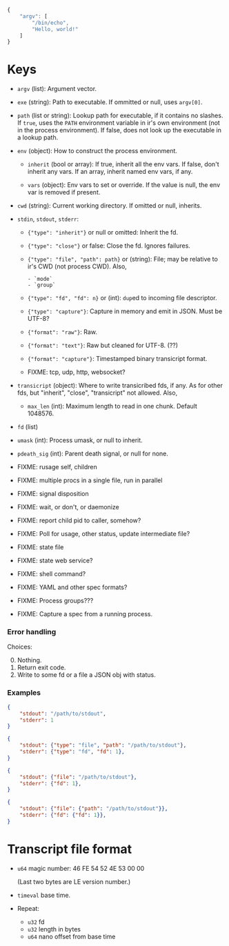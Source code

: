
```js
{
    "argv": [
        "/bin/echo",
        "Hello, world!"
    ]
}
```

# Keys

- `argv` (list): Argument vector.

- `exe` (string): Path to executable.  If ommitted or null, uses `argv[0]`.

- `path` (list or string): Lookup path for executable, if it contains no
  slashes.  If `true`, uses the `PATH` environment variable in ir's own
  environment (not in the process environment).  If false, does not look up 
  the executable in a lookup path.

- `env` (object): How to construct the process environment.

    - `inherit` (bool or array): If true, inherit all the env vars.  If false,
      don't inherit any vars.  If an array, inherit named env vars, if any.

    - `vars` (object): Env vars to set or override.  If the value is null, the
      env var is removed if present.

- `cwd` (string): Current working directory.  If omitted or null, inherits.

- `stdin`, `stdout`, `stderr`:

    - `{"type": "inherit"}` or null or omitted: Inherit the fd.

    - `{"type": "close"}` or false: Close the fd.  Ignores failures.

    - `{"type": "file", "path": path}` or (string): File; may be relative to
      ir's CWD (not process CWD).  Also,
      
          - `mode`
          - `group`

    - `{"type": "fd", "fd": n}` or (int): `dup`ed to incoming file descriptor.

    - `{"type": "capture"}`: Capture in memory and emit in JSON.  Must be UTF-8?
    
    - `{"format": "raw"}`: Raw.
    
    - `{"format": "text"}`: Raw but cleaned for UTF-8. (??)

    - `{"format": "capture"}`: Timestamped binary transicript format.

    - FIXME: tcp, udp, http, websocket?
    
- `transicript` (object): Where to write transicribed fds, if any.  As for other
  fds, but "inherit", "close", "transicript" not allowed.  Also,
  
    - `max_len` (int): Maximum length to read in one chunk.  Default 1048576.

- `fd` (list)

- `umask` (int): Process umask, or null to inherit.

- `pdeath_sig` (int): Parent death signal, or null for none.

- FIXME: rusage self, children
- FIXME: multiple procs in a single file, run in parallel
- FIXME: signal disposition
- FIXME: wait, or don't, or daemonize
- FIXME: report child pid to caller, somehow?
- FIXME: Poll for usage, other status, update intermediate file?
- FIXME: state file
- FIXME: state web service?
- FIXME: shell command?
- FIXME: YAML and other spec formats?
- FIXME: Process groups???
- FIXME: Capture a spec from a running process.


### Error handling

Choices:

0. Nothing.
1. Return exit code.
2. Write to some fd or a file a JSON obj with status.



### Examples

```json
{
    "stdout": "/path/to/stdout",
    "stderr": 1
}
```

```json
{
    "stdout": {"type": "file", "path": "/path/to/stdout"},
    "stderr": {"type": "fd", "fd": 1},
}
```

```json
{
    "stdout": {"file": "/path/to/stdout"},
    "stderr": {"fd": 1},
}
```

```json
{
    "stdout": {"file": {"path": "/path/to/stdout"}},
    "stderr": {"fd": {"fd": 1}},
}
```


# Transcript file format

- `u64` magic number: 46 FE 54 52 4E 53 00 00

  (Last two bytes are LE version number.)

- `timeval` base time.

- Repeat:

    - `u32` fd
    - `u32` length in bytes
    - `u64` nano offset from base time

